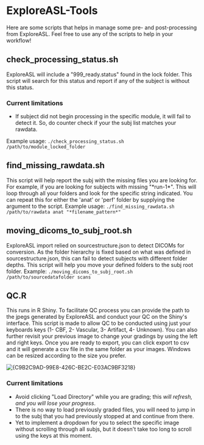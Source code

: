 # ExploreASL-Tools

Here are some scripts that helps in manage some pre- and post-processing from ExploreASL.
Feel free to use any of the scripts to help in your workflow!

## check_processing_status.sh
ExploreASL will include a "999_ready.status" found in the lock folder. This script will search for this status and report if any of the subject is without this status.
### Current limitations
* If subject did not begin processing in the specific module, it will fail to detect it. So, do counter check if your the subj list matches your rawdata.

Example usage: ```./check_processing_status.sh /path/to/module_locked_folder```

## find_missing_rawdata.sh
This script will help report the subj with the missing files you are looking for. For example, if you are looking for subjects with missing "\*run-1\*". This will loop through all your folders and look for the specific string indicated. You can repeat this for either the 'anat' or 'perf' folder by supplying the argument to the script. 
Example usage: ```./find_missing_rawdata.sh /path/to/rawdata anat "*filename_pattern*"```

## moving_dicoms_to_subj_root.sh
ExploreASL import relied on sourcestructure.json to detect DICOMs for conversion. As the folder hierarchy is fixed based on what was defined in sourcestructure.json, this can fail to detect subjects with different folder depths. This script will help you move your defined folders to the subj root folder.
Example: ```./moving_dicoms_to_subj_root.sh /path/to/sourcedatafolder scans```

## QC.R
This runs in R Shiny. To facilitate QC process you can provide the path to the jpegs generated by ExploreASL and conduct your QC on the Shiny's interface. This script is made to allow QC to be conducted using just your keyboards keys (1- CBF, 2- Vascular, 3- Artifact, 4- Unknown). You can also further revisit your previous image to change your gradings by using the left and right keys. Once you are ready to export, you can click export to csv and it will generate a csv file in the same folder as your images. Windows can be resized according to the size you prefer.

![{C9B2C9AD-99E8-426C-BE2C-E03AC9BF3218}](https://github.com/user-attachments/assets/07034f3e-a5ad-4093-80fa-e1d2916e0457)

### Current limitations
* Avoid clicking "Load Directory" while you are grading; this *will refresh, and you will lose your progress*.
* There is no way to load previously graded files, you will need to jump in to the subj that you had previously stopped at and continue from there.
* Yet to implement a dropdown for you to select the specific image without scrolling through all subjs, but it doesn't take too long to scroll using the keys at this moment. 
